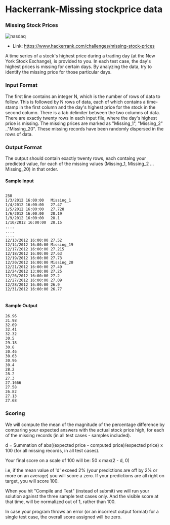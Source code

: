 Hackerrank-Missing stockprice data
=============

### Missing Stock Prices
![nasdaq](https://user-images.githubusercontent.com/45054491/94738269-2b57e100-033d-11eb-8811-c3bb5e9a1aa6.png)
* Link: https://www.hackerrank.com/challenges/missing-stock-prices


A time series of a stock's highest price during a trading day (at the New York Stock Exchange), is provided to you. In each test case, the day's highest prices is missing for certain days. By analyzing the data, try to identify the missing price for those particular days.


### Input Format
The first line contains an integer N, which is the number of rows of data to follow.
This is followed by N rows of data, each of which contains a time-stamp in the first column and the day's highest price for the stock in the second column. There is a tab delimiter between the two columns of data.
There are exactly twenty rows in each input file, where the day's highest price is missing. The missing prices are marked as "Missing_1", "Missing_2" .."Missing_20". These missing records have been randomly dispersed in the rows of data.

### Output Format
The output should contain exactly twenty rows, each containg your predicted value, for each of the missing values (Missing_1, Missing_2 ... Missing_20) in that order.

#### Sample Input
<pre>
<code>
250
1/3/2012 16:00:00   Missing_1
1/4/2012 16:00:00   27.47
1/5/2012 16:00:00   27.728
1/6/2012 16:00:00   28.19
1/9/2012 16:00:00   28.1
1/10/2012 16:00:00  28.15
....
....
....
12/13/2012 16:00:00 27.52
12/14/2012 16:00:00 Missing_19
12/17/2012 16:00:00 27.215
12/18/2012 16:00:00 27.63
12/19/2012 16:00:00 27.73
12/20/2012 16:00:00 Missing_20
12/21/2012 16:00:00 27.49
12/24/2012 13:00:00 27.25
12/26/2012 16:00:00 27.2
12/27/2012 16:00:00 27.09
12/28/2012 16:00:00 26.9
12/31/2012 16:00:00 26.77
</code>
</pre>

#### Sample Output
```
26.96
31.98
32.69
32.41
32.32
30.5
29.18
30.8
30.46
30.63
30.96
30.4
28.2
28.2
27.3
27.1666
27.58
26.82
27.13
27.68
```
### Scoring

We will compute the mean of the magnitude of the percentage difference by comparing your expected answers with the actual stock price high, for each of the missing records (in all test cases - samples included).

d = Summation of abs((expected price - computed price)/expected price) x 100 (for all missing records, in all test cases).

Your final score on a scale of 100 will be: 50 x max(2 - d, 0)

i.e, if the mean value of 'd' exceed 2% (your predictions are off by 2% or more on an average) you will score a zero. If your predictions are all right on target, you will score 100.

When you hit "Compile and Test" (instead of submit) we will run your solution against the three sample test cases only. And the visible score at that time, will be normalized out of 1, rather than 100.

In case your program throws an error (or an incorrect output format) for a single test case, the overall score assigned will be zero.
